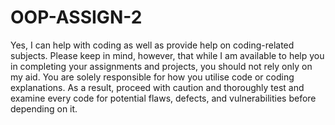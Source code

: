 # OOP-ASSIGN-2

Yes, I can help with coding as well as provide help on coding-related subjects. Please keep in mind, however, that while I am available to help you in completing your assignments and projects, you should not rely only on my aid. You are solely responsible for how you utilise code or coding explanations. As a result, proceed with caution and thoroughly test and examine every code for potential flaws, defects, and vulnerabilities before depending on it.
